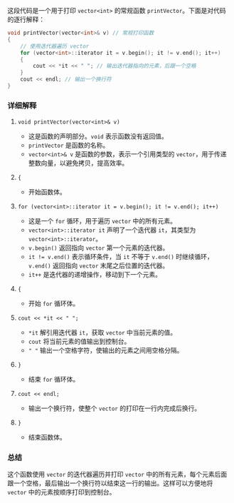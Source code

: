 这段代码是一个用于打印 `vector<int>` 的常规函数 `printVector`。下面是对代码的逐行解释：

```cpp
void printVector(vector<int>& v) // 常规打印函数
{
    // 使用迭代器遍历 vector
    for (vector<int>::iterator it = v.begin(); it != v.end(); it++)
    {
        cout << *it << " "; // 输出迭代器指向的元素，后跟一个空格
    }
    cout << endl; // 输出一个换行符
}
```

### 详细解释

1. `void printVector(vector<int>& v)`
   - 这是函数的声明部分。`void` 表示函数没有返回值。
   - `printVector` 是函数的名称。
   - `vector<int>& v` 是函数的参数，表示一个引用类型的 `vector`，用于传递整数向量，以避免拷贝，提高效率。

2. `{`
   - 开始函数体。

3. `for (vector<int>::iterator it = v.begin(); it != v.end(); it++)`
   - 这是一个 `for` 循环，用于遍历 `vector` 中的所有元素。
   - `vector<int>::iterator it` 声明了一个迭代器 `it`，其类型为 `vector<int>::iterator`。
   - `v.begin()` 返回指向 `vector` 第一个元素的迭代器。
   - `it != v.end()` 表示循环条件，当 `it` 不等于 `v.end()` 时继续循环，`v.end()` 返回指向 `vector` 末尾之后位置的迭代器。
   - `it++` 是迭代器的递增操作，移动到下一个元素。

4. `{`
   - 开始 `for` 循环体。

5. `cout << *it << " ";`
   - `*it` 解引用迭代器 `it`，获取 `vector` 中当前元素的值。
   - `cout` 将当前元素的值输出到控制台。
   - `" "` 输出一个空格字符，使输出的元素之间用空格分隔。

6. `}`
   - 结束 `for` 循环体。

7. `cout << endl;`
   - 输出一个换行符，使整个 `vector` 的打印在一行内完成后换行。

8. `}`
   - 结束函数体。

### 总结
这个函数使用 `vector` 的迭代器遍历并打印 `vector` 中的所有元素，每个元素后面跟一个空格，最后输出一个换行符以结束这一行的输出。这样可以方便地将 `vector` 中的元素按顺序打印到控制台。